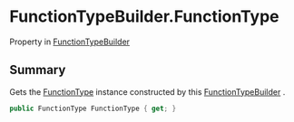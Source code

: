 # FunctionTypeBuilder.FunctionType

Property in [FunctionTypeBuilder](/docs/api/csharp/yarn.compiler.functiontypebuilder.md)

## Summary


Gets the  <a href="yarn.compiler.functiontypebuilder.functiontype.md">FunctionType</a>  instance constructed by this
<a href="yarn.compiler.functiontypebuilder.md">FunctionTypeBuilder</a> .


```csharp
public FunctionType FunctionType { get; }
```

